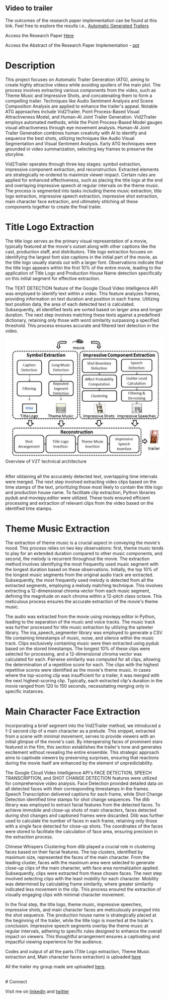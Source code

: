## Video to trailer

<p>The outcomes of the research paper implementation can be found at this link. Feel free to explore the results i.e., 
    <a href="https://drive.google.com/drive/folders/1ERS2DJhe46RSbsDMnYD58fzuDmyJDjBK?usp=sharing">Automatic Generated Trailers</a>
</p>

<p>Access the Research Paper <a href="https://drive.google.com/file/d/1gCyhtx5QcFZ3qiEdax-VKRi8goyTWXlf/view?usp=sharing">Here</a></p>

<p>Access the Abstract of the Research Paper Implementation - 
    <a href="https://docs.google.com/presentation/d/1cqr1PMEaycoEpb6BbBbNdgpN6SPolGNd/edit?usp=sharing&ouid=111838531212974621504&rtpof=true&sd=true">ppt</a>
</p>

# Description
<p>
This project focuses on Automatic Trailer Generation (ATG), aiming to create highly attractive videos while avoiding spoilers of the main plot. The process involves extracting various components from the video, such as Theme Music and Impressive Shots, and concatenating them to form a compelling trailer. Techniques like Audio Sentiment Analysis and Scene Composition Analysis are applied to enhance the trailer's appeal. Notable ATG approaches include Vid2Trailer, Point Process-Based Visual Attractiveness Model, and Human-AI Joint Trailer Generation. Vid2Trailer employs automated methods, while the Point Process-Based Model gauges visual attractiveness through eye movement analysis. Human-AI Joint Trailer Generation combines human creativity with AI to identify and sequence the best shots, utilizing techniques like Audio Visual Segmentation and Visual Sentiment Analysis. Early ATG techniques were grounded in video summarization, selecting key frames to preserve the storyline.</p>

<p>Vid2Trailer operates through three key stages: symbol extraction, impressive component extraction, and reconstruction. Extracted elements are strategically re-ordered to maximize viewer impact. Certain rules are applied for enhanced effectiveness, such as placing the title logo at the end and overlaying impressive speech at regular intervals on the theme music. The process is segmented into tasks including theme music extraction, title logo extraction, impressive speech extraction, impressive shot extraction, main character face extraction, and ultimately stitching all these components together to create the final trailer.</p>


# Title Logo Extraction
<p>The title logo serves as the primary visual representation of a movie, typically featured at the movie's outset along with other captions like the cast, production staff, and distributors. Title logo extraction focuses on identifying the largest font size captions in the initial part of the movie, as the title logo usually stands out with a larger font. Observations indicate that the title logo appears within the first 10% of the entire movie, leading to the application of Title Logo and Production House Name detection specifically on this initial segment for effective extraction.</p>

<p>The TEXT DETECTION feature of the Google Cloud Video Intelligence API was employed to identify text within a video. This feature analyzes frames, providing information on text duration and position in each frame. Utilizing text position data, the area of each detected text is calculated. Subsequently, all identified texts are sorted based on larger area and longer duration. The next step involves matching these texts against a predefined dictionary, retaining only those with word similarity surpassing a specified threshold. This process ensures accurate and filtered text detection in the video.</p>

<img src="/assets/figure.png" alt="image"/>
<span>Overview of V2T technical architecture</span><br /><br />

<p>After obtaining all the accurately detected text, overlapping time intervals were merged. The next step involved extracting video clips based on the time stamps of the text, prioritizing those most likely to contain the title logo and production house name. To facilitate clip extraction, Python libraries pydub and moviepy.editor were utilized. These tools ensured efficient processing and extraction of relevant clips from the video based on the identified time stamps.</p>

# Theme Music Extraction

<p>The extraction of theme music is a crucial aspect in conveying the movie's mood. This process relies on two key observations: first, theme music tends to play for an extended duration compared to other music components, and second, the melody is recurrent throughout the movie. The extraction method involves identifying the most frequently used music segment with the longest duration based on these observations. Initially, the top 10% of the longest music segments from the original audio track are extracted. Subsequently, the most frequently used melody is detected from all the extracted segments, employing a melody matching technique. This involves extracting a 12-dimensional chroma vector from each music segment, defining the magnitude on each chroma within a 12-pitch class octave. This meticulous process ensures the accurate extraction of the movie's theme music.</p>

<p>The audio was extracted from the movie using moviepy.editor in Python, leading to the separation of the music and voice tracks. The music track was further processed for title music extraction by utilizing the spleeter library. The ina_speech_segmenter library was employed to generate a CSV file containing timestamps of music, noise, and silence within the music track. Clips exclusively containing music were then extracted using pydub based on the stored timestamps. The longest 10% of these clips were selected for processing, and a 12-dimensional chroma vector was calculated for each. Pairwise similarity was computed for all clips, allowing the determination of a repetitive score for each. The clips with the highest repetitive scores were identified as the movie's theme music. In cases where the top-scoring clip was insufficient for a trailer, it was merged with the next highest-scoring clip. Typically, each extracted clip's duration in the movie ranged from 120 to 150 seconds, necessitating merging only in specific instances.</p>

# Main Character Face Extraction

<p>Incorporating a brief segment into the Vid2Trailer method, we introduced a 1-2 second clip of a main character as a prelude. This snippet, extracted from a scene with minimal movement, serves to provide viewers with an initial glimpse of the movie's cast. By interspersing faces of prominent stars featured in the film, this section establishes the trailer's tone and generates excitement without revealing the entire ensemble. This strategic approach aims to captivate viewers by preserving surprises, ensuring that reactions during the movie itself are enhanced by the element of unpredictability.</p>

<p>The Google Cloud Video Intelligence API's FACE DETECTION, SPEECH TRANSCRIPTION, and SHOT CHANGE DETECTION features were utilized for comprehensive video analysis. Face Detection provided detailed data on all detected faces with their corresponding timestamps in the frames. Speech Transcription delivered captions for each frame, while Shot Change Detection identified time stamps for shot change sequences. The dlib library was employed to extract facial features from the detected faces. To achieve immobile and close-up shots of main characters, faces detected during shot changes and captioned frames were discarded. Dlib was further used to calculate the number of faces in each frame, retaining only those with a single face detected for close-up shots. The coordinates of the faces were stored to facilitate the calculation of face area, ensuring precision in the extraction process.</p>

<p>Chinese Whispers Clustering from dlib played a crucial role in clustering faces based on their facial features. The top clusters, identified by maximum size, represented the faces of the main character. From the leading cluster, faces with the maximum area were selected to generate close-up clips of the main character, with face area normalization applied. Subsequently, clips were extracted from these chosen faces. The next step involved selecting clips with the least mobility for each character. Mobility was determined by calculating frame similarity, where greater similarity indicated less movement in the clip. This process ensured the extraction of visually engaging clips with minimal character movement.</p>

<p>In the final step, the title logo, theme music, impressive speeches, impressive shots, and main character faces are meticulously arranged into the shot sequence. The production house name is strategically placed at the beginning of the trailer, while the title logo is inserted at the trailer's conclusion. Impressive speech segments overlay the theme music at regular intervals, adhering to specific rules designed to enhance the overall impact on viewers. This thoughtful arrangement ensures a captivating and impactful viewing experience for the audience.</p>

<p>Codes and output of all the parts (Title Logo extraction, Theme Music extraction and,
Main character faces extraction) is uploaded <a href="https://drive.google.com/drive/folders/11QDH-BtQmCR7d7PQbaxvqq3rBWF6Yqvu">here</a></p>
<p>All the trailer my group made are uploaded <a href="https://drive.google.com/drive/folders/10sPvGHtcrRmV_mzBKah0hC9uqkNexGWq">here</a>.</p>

<br>
# Connect
<p>Visit me on <a href='https://www.linkedin.com/in/manish-kumar-singh-12a28a190/' target='_blank'>linkedin</a> and <a href='https://twitter.com/Manish_03_Singh' target='_blank'>twitter</a></p>
